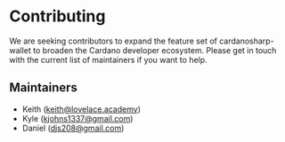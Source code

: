 # Contributing
We are seeking contributors to expand the feature set of cardanosharp-wallet to broaden the Cardano developer ecosystem. Please get in touch with the current list of maintainers if you want to help.

## Maintainers
 - Keith (keith@lovelace.academy)
 - Kyle (kjohns1337@gmail.com)
 - Daniel (djs208@gmail.com)

